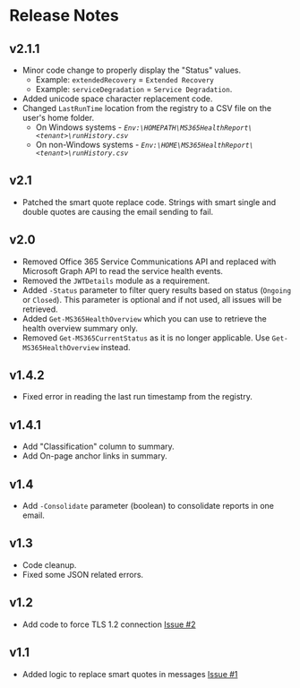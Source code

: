 # Release Notes

## v2.1.1

- Minor code change to properly display the "Status" values.
  - Example: `extendedRecovery` = `Extended Recovery`
  - Example: `serviceDegradation` = `Service Degradation`.
- Added unicode space character replacement code.
- Changed `LastRunTime` location from the registry to a CSV file on the user's home folder.
  - On Windows systems -  *`Env:\HOMEPATH\MS365HealthReport\<tenant>\runHistory.csv`*
  - On non-Windows systems -  *`Env:\HOME\MS365HealthReport\<tenant>\runHistory.csv`*

## v2.1

- Patched the smart quote replace code. Strings with smart single and double quotes are causing the email sending to fail.

## v2.0

- Removed Office 365 Service Communications API and replaced with Microsoft Graph API to read the service health events.
- Removed the `JWTDetails` module as a requirement.
- Added `-Status` parameter to filter query results based on status (`Ongoing` or `Closed`). This parameter is optional and if not used, all issues will be retrieved.
- Added `Get-MS365HealthOverview` which you can use to retrieve the health overview summary only.
- Removed `Get-MS365CurrentStatus` as it is no longer applicable. Use `Get-MS365HealthOverview` instead.

## v1.4.2

- Fixed error in reading the last run timestamp from the registry.

## v1.4.1

- Add "Classification" column to summary.
- Add On-page anchor links in summary.

## v1.4

- Add `-Consolidate` parameter (boolean) to consolidate reports in one email.

## v1.3

- Code cleanup.
- Fixed some JSON related errors.

## v1.2

- Add code to force TLS 1.2 connection [Issue #2](https://github.com/junecastillote/MS365HealthReport/issues/1)

## v1.1

- Added logic to replace smart quotes in messages [Issue #1](https://github.com/junecastillote/MS365HealthReport/issues/1)